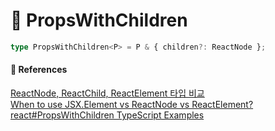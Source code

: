 # 🌟 PropsWithChildren

```ts
type PropsWithChildren<P> = P & { children?: ReactNode };
```

#### 🔎 References

[ReactNode, ReactChild, ReactElement 타입 비교](https://merrily-code.tistory.com/209) <br/>
[When to use JSX.Element vs ReactNode vs ReactElement?](https://stackoverflow.com/questions/58123398/when-to-use-jsx-element-vs-reactnode-vs-reactelement) <br/>
[react#PropsWithChildren TypeScript Examples](https://www.programcreek.com/typescript/?api=react.PropsWithChildren)
